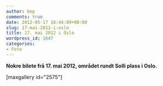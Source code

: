 ```yaml
---
author: bep
comments: true
date: 2012-05-17 16:44:09+00:00
slug: 17-mai-2012-i-oslo
title: 17. mai 2012 i Oslo
wordpress_id: 1647
categories:
- Foto
---
```


**Nokre bilete frå 17. mai 2012, området rundt Solli plass i Oslo.**

[maxgallery id="2575"]
